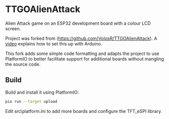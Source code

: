 
# TTGOAlienAttack

Alien Attack game on an ESP32 development board with a colour LCD screen.

Project was forked from (https://github.com/VolosR/TTGOAlienAttack). A [video](https://youtu.be/b8254--ibmM) explains how to set this up with Arduino.

This fork adds some simple code formatting and adapts the project to use PlatformIO to better facilitate support for additional boards without mangling the source code.

## Build
Build and install it using PlatformIO:

```bash
pio run --target upload
```

Edit src\platform.ini to add more boards and configure the TFT_eSPI library.